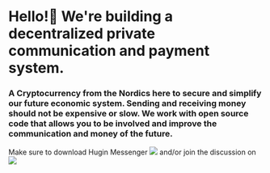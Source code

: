 # Hello!👋 We're building a decentralized private communication and payment system.
### A Cryptocurrency from the Nordics here to secure and simplify our future economic system. Sending and receiving money should not be expensive or slow. We work with open source code that allows you to be involved and improve the communication and money of the future.

Make sure to download Hugin Messenger <a href="https://github.com/kryptokrona/hugin-desktop/releases/latest"><img src="https://img.shields.io/github/downloads/kryptokrona/hugin-desktop/total"></a> and/or join the discussion on <a href="https://chat.kryptokrona.se"><img src="https://img.shields.io/discord/562673808582901793?label=Discord&logo=Discord&logoColor=white&style=flat"></a> 
